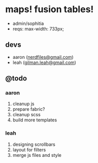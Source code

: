 # maps! fusion tables!

- admin/sophitia
- reqs: max-width: 733px;

## devs

- aaron (nerdfiles@gmail.com)
- leah (gilman.leah@gmail.com)

## @todo

### aaron

1. cleanup js
2. prepare fabric?
3. cleanup scss
4. build more templates

### leah

1. designing scrollbars
2. layout for filters
3. merge js files and style

